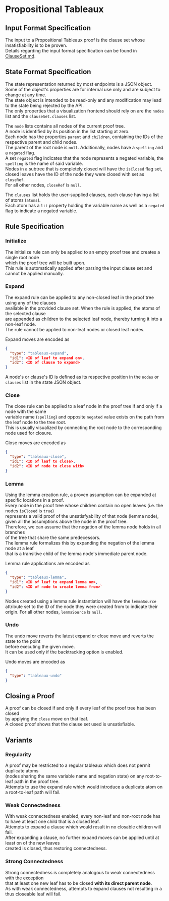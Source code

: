 # Propositional Tableaux

## Input Format Specification

The input to a Propositional Tableaux proof is the clause set whose insatisfiability is to be proven.  
Details regarding the input format specification can be found in [ClauseSet.md](./ClauseSet.md).

## State Format Specification

The state representation returned by most endpoints is a JSON object.  
Some of the object's properties are for internal use only and are subject to change at any time.  
The state object is intended to be read-only and any modification may lead to the state being rejected by the API.   
The only properties that a visualization frontend should rely on are the `nodes` list and the `clauseSet.clauses` list.  

The `node` lists contains all nodes of the current proof tree.  
A node is identified by its position in the list starting at zero.  
Each node has the properties `parent` and `children`, containing the IDs of the respective parent and child nodes.   
The parent of the root node is `null`. Additionally, nodes have a `spelling` and a `negated` flag.  
A set `negated` flag indicates that the node represents a negated variable, the `spelling` is the name of said variable.    
Nodes in a subtree that is completely closed will have the `isClosed` flag set,  
closed leaves have the ID of the node they were closed with set as `closeRef`.  
For all other nodes, `closeRef` is `null`.

The `clauses` list holds the user-supplied clauses, each clause having a list of atoms (`atoms`).  
Each atom has a `lit` property holding the variable name as well as a `negated` flag to indicate a negated variable.

## Rule Specification

### Initialize

The initialize rule can only be applied to an empty proof tree and creates a single root node   
which the proof tree will be built upon.  
This rule is automatically applied after parsing the input clause set and cannot be applied manually.

### Expand

The expand rule can be applied to any non-closed leaf in the proof tree using any of the clauses  
available in the provided clause set. When the rule is applied, the atoms of the selected clause  
are appended as children to the selected leaf node, thereby turning it into a non-leaf node.  
The rule cannot be applied to non-leaf nodes or closed leaf nodes.

Expand moves are encoded as 
```json
{
  "type": "tableaux-expand", 
  "id1": <ID of leaf to expand on>, 
  "id2": <ID of clause to expand>
}
``` 
A node's or clause's ID is defined as its respective position in the `nodes` or `clauses` list in the state JSON object.

### Close

The close rule can be applied to a leaf node in the proof tree if and only if a node with the same   
variable name (`spelling`) and opposite `negated` value exists on the path from the leaf node to the tree root.   
This is usually visualized by connecting the root node to the corresponding node used for closure.

Close moves are encoded as 
```json
{
  "type": "tableaux-close", 
  "id1": <ID of leaf to close>, 
  "id2": <ID of node to close with>
}
```

### Lemma

Using the lemma creation rule, a proven assumption can be expanded at specific locations in a proof.  
Every node in the proof tree whose children contain no open leaves (i.e. the nodes `isClosed` is `true`)  
represents a valid proof of the unsatisfyability of that node (lemma node),  
given all the assumptions above the node in the proof tree.  
Therefore, we can assume that the negation of the lemma node holds in all branches  
of the tree that share the same predecessors.  
The lemma rule formalizes this by expanding the negation of the lemma node at a leaf   
that is a transitive child of the lemma node's immediate parent node.  

Lemma rule applications are encoded as 
```json
{
  "type": "tableaux-lemma", 
  "id1": <ID of leaf to expand lemma on>, 
  "id2": <ID of node to create lemma from>`
}  
```
Nodes created using a lemma rule instantiation will have the `lemmaSource` attribute set to the ID 
of the node they were created from to indicate their origin. For all other nodes, `lemmaSource` is `null`.

### Undo

The undo move reverts the latest expand or close move and reverts the state to the point  
before executing the given move.  
It can be used only if the backtracking option is enabled.

Undo moves are encoded as 
```json
{
  "type": "tableaux-undo"
}
```

## Closing a Proof

A proof can be closed if and only if every leaf of the proof tree has been closed  
by applying the `close` move on that leaf.  
A closed proof shows that the clause set used is unsatisfiable.

## Variants

### Regularity

A proof may be restricted to a regular tableaux which does not permit duplicate atoms  
(nodes sharing the same variable name and negation state) on any root-to-leaf path in the proof tree.  
Attempts to use the expand rule which would introduce a duplicate atom on a root-to-leaf path will fail.  

### Weak Connectedness

With weak connectedness enabled, every non-leaf and non-root node has to have at least one child that is a closed leaf.  
Attempts to expand a clause which would result in no closable children will fail.  
After expanding a clause, no further expand moves can be applied until at least on of the new leaves  
created is closed, thus restoring connectedness.

### Strong Connectedness

Strong connectedness is completely analogous to weak connectedness with the exception  
that at least one new leaf has to be closed **with its direct parent node**.  
As with weak connectedness, attempts to expand clauses not resulting in a thus closeable leaf will fail.  
